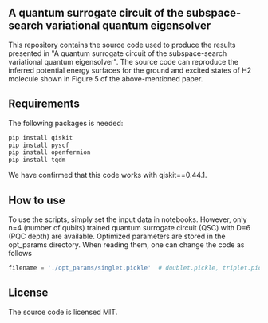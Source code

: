 ## A quantum surrogate circuit of the subspace-search variational quantum eigensolver
This repository contains the source code used to produce the results presented in "A quantum surrogate circuit of the subspace-search variational quantum eigensolver". The source code can reproduce the inferred potential energy surfaces for the ground and excited states of H2 molecule shown in Figure 5 of the above-mentioned paper.

## Requirements

The following packages is needed:

```bash
pip install qiskit
pip install pyscf
pip install openfermion
pip install tqdm
```

We have confirmed that this code works with qiskit==0.44.1.

## How to use

To use the scripts, simply set the input data in notebooks. However, only n=4 (number of qubits) trained quantum surrogate circuit (QSC) with D=6 (PQC depth) are available. Optimized parameters are stored in the opt_params directory. When reading them, one can change the code as follows

```python
filename = './opt_params/singlet.pickle'  # doublet.pickle, triplet.pickle
```

## License

The source code is licensed MIT.


